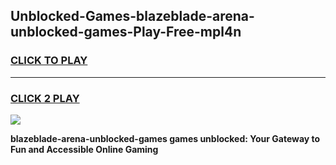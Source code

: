 
## Unblocked-Games-blazeblade-arena-unblocked-games-Play-Free-mpl4n
<h3>
<a href="https://premium76.site?title=blazeblade-arena-unblocked-games&ref=15A">CLICK TO PLAY</a></h3>
<hr>

<h3>
<a href="https://premium76.site?title=blazeblade-arena-unblocked-games&ref=15A">CLICK 2 PLAY</a>
  
</h3>

<a href="https://premium76.site?title=blazeblade-arena-unblocked-games&ref=15A"><img src="https://clearcache.store/games.png"></a>


**blazeblade-arena-unblocked-games games unblocked: Your Gateway to Fun and Accessible Online Gaming**
